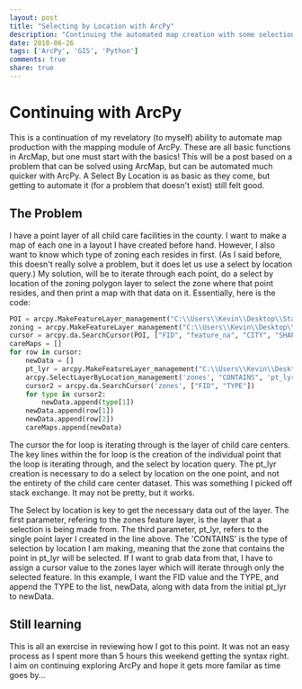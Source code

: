 ```yaml
---
layout: post
title: "Selecting by Location with ArcPy"
description: "Continuing the automated map creation with some selections by location"
date: 2018-06-26
tags: ['ArcPy', 'GIS', 'Python']
comments: true
share: true
---
```


# Continuing with ArcPy

This is a continuation of my revelatory (to myself) ability to automate map production with the mapping module of ArcPy. These are all basic functions in ArcMap, but one must start with the basics! This will be a post based on a problem that can be solved using ArcMap, but can be automated much quicker with ArcPy. A Select By Location is as basic as they come, but getting to automate it (for a problem that doesn't exist) still felt good.

## The Problem

I have a point layer of all child care facilities in the county. I want to make a map of each one in a layout I have created before hand. However, I also want to know which type of zoning each resides in first. (As I said before, this doesn't really solve a problem, but it does let us use a select by location query.) My solution, will be to iterate through each point, do a select by location of the zoning polygon layer to select the zone where that point resides, and then print a map with that data on it. Essentially, here is the code:

```python
POI = arcpy.MakeFeatureLayer_management("C:\\Users\\Kevin\\Desktop\\StateProjects\\arcgisProFiles\\AA_POI.shp", "POI",  "\"CATEGORY\" LIKE '%CHILD%'")
zoning = arcpy.MakeFeatureLayer_management("C:\\Users\\Kevin\\Desktop\\StateProjects\\arcgisProFiles\\aaco_zoning_adopted.shp", "zones")
cursor = arcpy.da.SearchCursor(POI, ["FID", "feature_na", "CITY", "SHAPE@"])
careMaps = []
for row in cursor:
    newData = []
    pt_lyr = arcpy.MakeFeatureLayer_management("C:\\Users\\Kevin\\Desktop\\StateProjects\\arcgisProFiles\\AA_POI.shp", "pt_lyr",  "\"FID\"={}".format(str(row[0])))
    arcpy.SelectLayerByLocation_management('zones', "CONTAINS", 'pt_lyr', "", "NEW_SELECTION")
    cursor2 = arcpy.da.SearchCursor('zones', ["FID", "TYPE"])
    for type in cursor2:
        newData.append(type[1])
    newData.append(row[1])
    newData.append(row[2])
    careMaps.append(newData)
```

The cursor the for loop is iterating through is the layer of child care centers. The key lines within the for loop is the creation of the individual point that the loop is iterating through, and the select by location query.  The pt_lyr creation is necessary to do a select by location on the one point, and not the entirety of the child care center dataset. This was something I picked off stack exchange. It may not be pretty, but it works. 

The Select by location is key to get the necessary data out of the layer. The first parameter, refering to the zones feature layer, is the layer that a selection is being made from. The third parameter, pt_lyr, refers to the single point layer I created in the line above. The 'CONTAINS' is the type of selection by location I am making, meaning that the zone that contains the point in pt_lyr will be selected. If I want to grab data from that, I have to assign a cursor value to the zones layer which will iterate through only the selected feature. In this example, I want the FID value and the TYPE, and append the TYPE to the list, newData, along with data from the initial pt_lyr to newData.

## Still learning

This is all an exercise in reviewing how I got to this point. It was not an easy process as I spent more than 5 hours this weekend getting the syntax right. I aim on continuing exploring ArcPy and hope it gets more familar as time goes by...